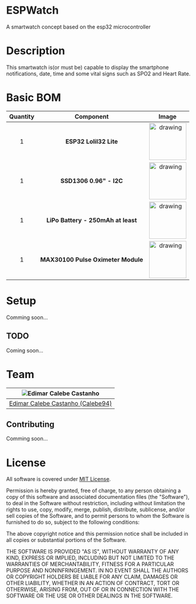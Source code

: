 
# ESPWatch

A smartwatch concept based on the esp32 microcontroller

# Description 

This smartwatch is(or must be) capable to display the smartphone notifications, date, time and some vital signs such as SPO2 and Heart Rate.

# Basic BOM 

| Quantity | Component | Image |
|:--------:|:---------:|:-----:|
| 1 | **ESP32 Lolil32 Lite** | <img src="https://cdn3.bigcommerce.com/s-vt19phz/product_images/uploaded_images/we500.jpg?t=1506470349" alt="drawing" width="100px"/> |
| 1 | **SSD1306 0.96" - I2C** | <img src="http://www.annymart.com/wp-content/uploads/2017/09/Waveshare-0.96-OLED-B-SSD1306-Display-Screen-Module-Deep-Blue.jpg" alt="drawing" width="100px"/> |
| 1 | **LiPo Battery - 250mAh at least** | <img src="https://i0.wp.com/www.rcshopbd.com/wp-content/uploads/2016/11/TB2_OtzaXXXXXbJXXXXXXXXXXXX_404409158-e1479725710615.jpg?fit=300%2C300&ssl=1" alt="drawing" width="100px"/> |
| 1 | **MAX30100 Pulse Oximeter Module** | <img src="https://gloimg.gbtcdn.com/gb/pdm-product-pic/Electronic/2016/08/30/source-img/20160830120124_79425.JPG" alt="drawing" width="100px"/> |

# Setup

Comming soon...

## TODO

Coming soon...

# Team

| <img src="https://github.com/Calebe94.png?size=200" alt="Edimar Calebe Castanho"> | 
|:---------------------------------------------------------------------------------:|
| [Edimar Calebe Castanho (Calebe94)](https://github.com/Calebe94)                  |

## Contributing

Comming soon...

# License

All software is covered under [MIT License](https://opensource.org/licenses/MIT).

Permission is hereby granted, free of charge, to any person obtaining a copy of this software and associated documentation files (the "Software"), to deal in the Software without restriction, including without limitation the rights to use, copy, modify, merge, publish, distribute, sublicense, and/or sell copies of the Software, and to permit persons to whom the Software is furnished to do so, subject to the following conditions:

The above copyright notice and this permission notice shall be included in all copies or substantial portions of the Software.

THE SOFTWARE IS PROVIDED "AS IS", WITHOUT WARRANTY OF ANY KIND, EXPRESS OR IMPLIED, INCLUDING BUT NOT LIMITED TO THE WARRANTIES OF MERCHANTABILITY, FITNESS FOR A PARTICULAR PURPOSE AND NONINFRINGEMENT. IN NO EVENT SHALL THE AUTHORS OR COPYRIGHT HOLDERS BE LIABLE FOR ANY CLAIM, DAMAGES OR OTHER LIABILITY, WHETHER IN AN ACTION OF CONTRACT, TORT OR OTHERWISE, ARISING FROM, OUT OF OR IN CONNECTION WITH THE SOFTWARE OR THE USE OR OTHER DEALINGS IN THE SOFTWARE.
